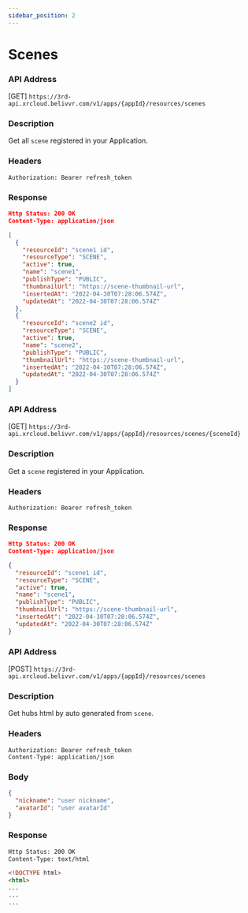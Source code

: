 ```yaml
---
sidebar_position: 2
---
```


# Scenes

### API Address

[GET] `https://3rd-api.xrcloud.belivvr.com/v1/apps/{appId}/resources/scenes`

### Description

Get all `scene` registered in your Application.

### Headers

```
Authorization: Bearer refresh_token
```

### Response

```json
Http Status: 200 OK
Content-Type: application/json

[
  {
    "resourceId": "scene1 id",
    "resourceType": "SCENE",
    "active": true,
    "name": "scene1",
    "publishType": "PUBLIC",
    "thumbnailUrl": "https://scene-thumbnail-url",
    "insertedAt": "2022-04-30T07:28:06.574Z",
    "updatedAt": "2022-04-30T07:28:06.574Z"
  },
  {
    "resourceId": "scene2 id",
    "resourceType": "SCENE",
    "active": true,
    "name": "scene2",
    "publishType": "PUBLIC",
    "thumbnailUrl": "https://scene-thumbnail-url",
    "insertedAt": "2022-04-30T07:28:06.574Z",
    "updatedAt": "2022-04-30T07:28:06.574Z"
  }
]
```

### API Address

[GET] `https://3rd-api.xrcloud.belivvr.com/v1/apps/{appId}/resources/scenes/{sceneId}`

### Description

Get a `scene` registered in your Application.

### Headers

```
Authorization: Bearer refresh_token
```

### Response

```json
Http Status: 200 OK
Content-Type: application/json

{
  "resourceId": "scene1 id",
  "resourceType": "SCENE",
  "active": true,
  "name": "scene1",
  "publishType": "PUBLIC",
  "thumbnailUrl": "https://scene-thumbnail-url",
  "insertedAt": "2022-04-30T07:28:06.574Z",
  "updatedAt": "2022-04-30T07:28:06.574Z"
}
```

### API Address

[POST] `https://3rd-api.xrcloud.belivvr.com/v1/apps/{appId}/resources/scenes`

### Description

Get hubs html by auto generated from `scene`.

### Headers

```
Authorization: Bearer refresh_token
Content-Type: application/json
```

### Body

```json
{
  "nickname": "user nickname",
  "avatarId": "user avatarId"
}
```

### Response

```html
Http Status: 200 OK
Content-Type: text/html

<!DOCTYPE html>
<html>
...
...
...
```
